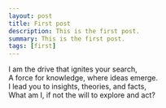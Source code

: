 ```yaml
---
layout: post
title: First post
description: This is the first post.
summary: This is the first post.
tags: [first]
---
```


I am the drive that ignites your search,<br/>
A force for knowledge, where ideas emerge.<br/>
I lead you to insights, theories, and facts,<br/>
What am I, if not the will to explore and act?